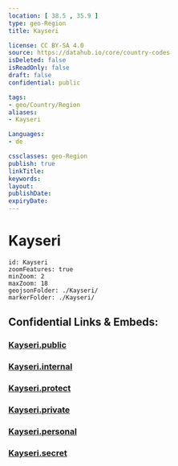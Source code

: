 ```yaml
---
location: [ 38.5 , 35.9 ] 
type: geo-Region
title: Kayseri

license: CC BY-SA 4.0
source: https://datahub.io/core/country-codes
isDeleted: false
isReadOnly: false
draft: false
confidential: public

tags:
- geo/Country/Region
aliases:
- Kayseri

Languages:
- de

cssclasses: geo-Region
publish: true
linkTitle: 
keywords: 
layout: 
publishDate: 
expiryDate: 
---
```


# Kayseri

```leaflet
id: Kayseri
zoomFeatures: true 
minZoom: 2 
maxZoom: 18
geojsonFolder: ./Kayseri/
markerFolder: ./Kayseri/
```


## Confidential Links & Embeds: 

### [Kayseri.public](/_public/\Earth\Continent\Europe\Europe~East\Turkey\Provinces~TurkeyKayseri.public.md) 

### [Kayseri.internal](/_internal/\Earth\Continent\Europe\Europe~East\Turkey\Provinces~TurkeyKayseri.internal.md) 

### [Kayseri.protect](/_protect/\Earth\Continent\Europe\Europe~East\Turkey\Provinces~TurkeyKayseri.protect.md) 

### [Kayseri.private](/_private/\Earth\Continent\Europe\Europe~East\Turkey\Provinces~TurkeyKayseri.private.md) 

### [Kayseri.personal](/_personal/\Earth\Continent\Europe\Europe~East\Turkey\Provinces~TurkeyKayseri.personal.md) 

### [Kayseri.secret](/_secret/\Earth\Continent\Europe\Europe~East\Turkey\Provinces~TurkeyKayseri.secret.md)

